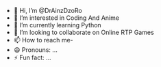 - 👋 Hi, I’m @DrAinzDzoRo
- 👀 I’m interested in Coding And Anime
- 🌱 I’m currently learning Python
- 💞️ I’m looking to collaborate on Online RTP Games
- 📫 How to reach me- 
- 😄 Pronouns: ...
- ⚡ Fun fact: ...

<!---
DrAinzDzoRo/DrAinzDzoRo is a ✨ special ✨ repository because its `README.md` (this file) appears on your GitHub profile.
You can click the Preview link to take a look at your changes.
--->
